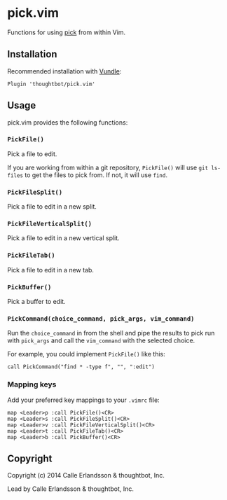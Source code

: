 # pick.vim

Functions for using [pick] from within Vim.

[pick]: https://github.com/thoughtbot/pick/

## Installation

Recommended installation with [Vundle]:

```viml
Plugin 'thoughtbot/pick.vim'
```

[Vundle]: https://github.com/gmarik/Vundle.vim/

## Usage

pick.vim provides the following functions:

### `PickFile()`

Pick a file to edit.

If you are working from within a git repository, `PickFile()` will use `git
ls-files` to get the files to pick from. If not, it will use `find`.

### `PickFileSplit()`

Pick a file to edit in a new split.

### `PickFileVerticalSplit()`

Pick a file to edit in a new vertical split.

### `PickFileTab()`

Pick a file to edit in a new tab.

### `PickBuffer()`

Pick a buffer to edit.

### `PickCommand(choice_command, pick_args, vim_command)`

Run the `choice_command` in from the shell and pipe the results to pick run with
`pick_args` and call the `vim_command` with the selected choice.

For example, you could implement `PickFile()` like this:

```viml
call PickCommand("find * -type f", "", ":edit")
```

### Mapping keys

Add your preferred key mappings to your `.vimrc` file:

```viml
map <Leader>p :call PickFile()<CR>
map <Leader>s :call PickFileSplit()<CR>
map <Leader>v :call PickFileVerticalSplit()<CR>
map <Leader>t :call PickFileTab()<CR>
map <Leader>b :call PickBuffer()<CR>
```

## Copyright

Copyright (c) 2014 Calle Erlandsson & thoughtbot, Inc.

Lead by Calle Erlandsson & thoughtbot, Inc.

